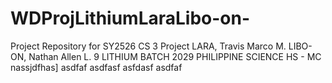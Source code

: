 # WDProjLithiumLaraLibo-on-
Project Repository for SY2526 CS 3 Project 
LARA, Travis Marco M.
LIBO-ON, Nathan Allen L.
9 LITHIUM BATCH 2029
PHILIPPINE SCIENCE HS - MC 
nassjdfhas]
asdfaf
asdfasf
asfdasf
asdfaf
